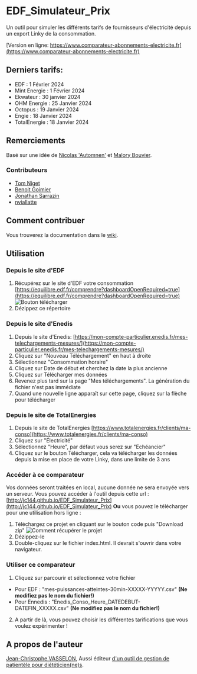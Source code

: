 # EDF_Simulateur_Prix
Un outil pour simuler les différents tarifs de fournisseurs d'électricité depuis un export Linky de la consommation.

[Version en ligne: https://www.comparateur-abonnements-electricite.fr](https://www.comparateur-abonnements-electricite.fr)

## Derniers tarifs: 
* EDF : 1 Février 2024
* Mint Energie : 1 Février 2024
* Ekwateur : 30 janvier 2024
* OHM Energie : 25 Janvier 2024
* Octopus : 19 Janvier 2024
* Engie : 18 Janvier 2024
* TotalEnergie : 18 Janvier 2024

## Remerciements
Basé sur une idée de [Nicolas 'Automnen'](https://twitter.com/autommen/) et [Malory Bouvier](https://twitter.com/MaloryBouvier/).

### Contributeurs
* [Tom Niget](https://github.com/zdimension)
* [Benoit Goimier](https://github.com/BenoitGoimier)
* [Jonathan Sarrazin](https://github.com/jo-sarrazin)
* [nviallatte](https://github.com/nviallatte)

## Comment contribuer
Vous trouverez la documentation dans le [wiki](https://github.com/JC144/EDF_Simulateur_Prix/wiki).

## Utilisation

### Depuis le site d'EDF
1. Récupérez sur le site d'EDF votre consommation [https://equilibre.edf.fr/comprendre?dashboardOpenRequired=true](https://equilibre.edf.fr/comprendre?dashboardOpenRequired=true)
![Bouton télécharger](https://user-images.githubusercontent.com/1168432/216930725-d3af991d-7761-40bc-892f-285d11390fd8.png)
2. Dézippez ce répertoire

### Depuis le site d'Enedis
1. Depuis le site d'Enedis: [https://mon-compte-particulier.enedis.fr/mes-telechargements-mesures/](https://mon-compte-particulier.enedis.fr/mes-telechargements-mesures/)
2. Cliquez sur "Nouveau Téléchargement" en haut à droite
3. Sélectionnez "Consommation horaire"
4. Cliquez sur Date de début et cherchez la date la plus ancienne
5. Cliquez sur Télécharger mes données
6. Revenez plus tard sur la page "Mes téléchargements". La génération du fichier n'est pas immédiate
7. Quand une nouvelle ligne apparaît sur cette page, cliquez sur la flèche pour télécharger

### Depuis le site de TotalEnergies
1. Depuis le site de TotalEnergies [https://www.totalenergies.fr/clients/ma-conso](https://www.totalenergies.fr/clients/ma-conso)
2. Cliquez sur "Électricité"
3. Sélectionnez "Heure", par défaut vous serez sur "Echéancier"
4. Cliquez sur le bouton Télécharger, cela va télécharger les données depuis la mise en place de votre Linky, dans une limite de 3 ans

### Accéder à ce comparateur
Vos données seront traitées en local, aucune donnée ne sera envoyée vers un serveur.
Vous pouvez accéder à l'outil depuis cette url : [http://jc144.github.io/EDF_Simulateur_Prix](http://jc144.github.io/EDF_Simulateur_Prix)
**Ou** vous pouvez le télécharger pour une utilisation hors ligne :
1. Téléchargez ce projet en cliquant sur le bouton code puis "Download zip"
![Comment récupérer le projet](https://user-images.githubusercontent.com/1168432/216541398-0d862d3f-30d6-4b08-9e79-7e3d5a1cdfef.png)
2. Dézippez-le
3. Double-cliquez sur le fichier index.html. Il devrait s'ouvrir dans votre navigateur.

### Utiliser ce comparateur
1. Cliquez sur parcourir et sélectionnez votre fichier
  * Pour EDF : "mes-puissances-atteintes-30min-XXXXX-YYYYY.csv" **(Ne modifiez pas le nom du fichier!)**
  * Pour Ennedis : "Enedis_Conso_Heure_DATEDEBUT-DATEFIN_XXXXX.csv" **(Ne modifiez pas le nom du fichier!)**
2. A partir de là, vous pouvez choisir les différentes tarifications que vous voulez expérimenter !

## A propos de l'auteur
[Jean-Christophe VASSELON](https://www.linkedin.com/in/jvasselon/), 
Aussi éditeur [d'un outil de gestion de patientèle pour diététicien(ne)s](https://www.patientailes.com).

